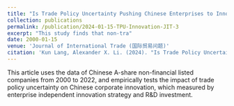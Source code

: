 ```yaml
---
title: "Is Trade Policy Uncertainty Pushing Chinese Enterprises to Innovate (in Chinese)"
collection: publications
permalink: /publication/2024-01-15-TPU-Innovation-JIT-3
excerpt: "This study finds that non-tra"
date: 2000-01-15
venue: 'Journal of International Trade (国际贸易问题)'
citation: 'Kun Lang, Alexander X. Li. (2024). "Is Trade Policy Uncertainty Pushing Chinese Enterprises to Innovate (in Chinese)" <i>Journal of International Trade</i>. 2024(01):87-104.'
---
```


This article uses the data of Chinese A-share non-financial listed companies from 2000 to 2022, and empirically tests the impact of trade policy uncertainty on Chinese corporate innovation, which measured by enterprise independent innovation strategy and R&D investment.
